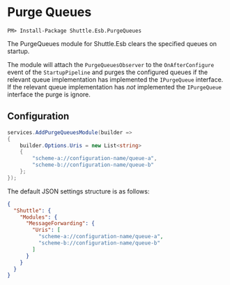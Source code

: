 # Purge Queues

```
PM> Install-Package Shuttle.Esb.PurgeQueues
```

The PurgeQueues module for Shuttle.Esb clears the specified queues on startup.

The module will attach the `PurgeQueuesObserver` to the `OnAfterConfigure` event of the `StartupPipeline` and purges the configured queues if the relevant queue implementation has implemented the `IPurgeQueue` interface.  If the relevant queue implementation has *not* implemented the `IPurgeQueue` interface the purge is ignore.

## Configuration

```c#
services.AddPurgeQueuesModule(builder => 
{
	builder.Options.Uris = new List<string>
	{
		"scheme-a://configuration-name/queue-a",
		"scheme-b://configuration-name/queue-b"
	};
});
```

The default JSON settings structure is as follows:

```json
{
  "Shuttle": {
    "Modules": {
      "MessageForwarding": {
        "Uris": [
          "scheme-a://configuration-name/queue-a",
          "scheme-b://configuration-name/queue-b"
		]
	  }
	}
  }
}
```

